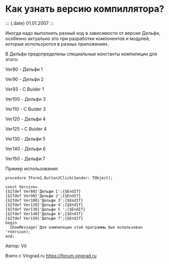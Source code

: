 Как узнать версию компиллятора?
===============================

::: {.date}
01.01.2007
:::

Иногда надо выполнить разный код в зависимости от версии Дельфи,
особенно актуально это при разработки компонентов и модулей, которые
используются в разных приложениях.

В Дельфи предопределены специальные константы компиляции для этого:

Ver80 - Дельфи 1

Ver90 - Дельфи 2

Ver93 - С Buider 1

Ver100 - Дельфи 3

Ver110 - С Buider 3

Ver120 - Дельфи 4

Ver125 - С Buider 4

Ver130 - Дельфи 5

Ver140 - Дельфи 6

Ver150 - Дельфи 7

Пример использования:

    procedure TForm1.Button2Click(Sender: TObject);

    const Version=
    {$Ifdef Ver80}'Дельфи 1';{$EndIf}  
    {$Ifdef Ver90}'Дельфи 2';{$EndIf} 
    {$Ifdef Ver100}'Дельфи 3';{$EndIf}
    {$Ifdef Ver120}'Дельфи 4';{$EndIf} 
    {$Ifdef Ver130}'Дельфи 5 ';{$EndIf}
    {$Ifdef Ver140}'Дельфи 6';{$EndIf}
    {$Ifdef Ver150}'Дельфи 7';{$EndIf} 
    begin
      ShowMessage('Для компиляции этой программы был использован '+Version);
    end;

Автор: Vit

Взято с Vingrad.ru <https://forum.vingrad.ru>
